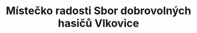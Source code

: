 ---
id: cf2ef678-a872-4655-a593-53c0ffbf0d5d
title: Místečko radosti Sbor dobrovolných hasičů Vlkovice
price: 50000
year: 2012
description: Tento projekt usiluje za pomoci širokého zapojení aktivních místních občanů a jejich dobrovolné práce o vylepšení veřejného prostoru ve Vlkovicích, především ve prospěch dětí a mládeže, stejně tak ale i seniorů a všech obyvatel, kteří ocení pěkné místo k organizaci místních akcí, volnočasových aktivit a scházení se se sousedy.
kouskovani: false
locationName: undefined
position:
  lng: 17.852701183877
  lat: 49.72095968403211
---